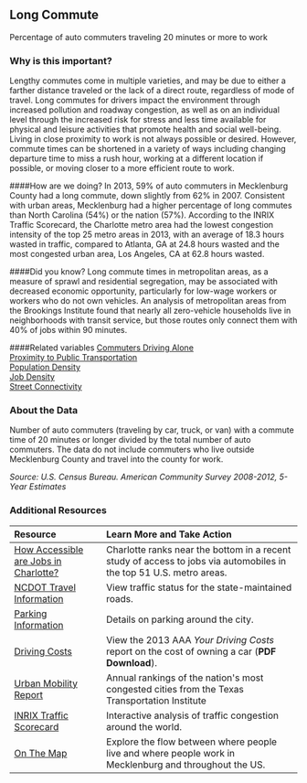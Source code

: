 ## Long Commute
Percentage of auto commuters traveling 20 minutes or more to work

### Why is this important?
Lengthy commutes come in multiple varieties, and may be due to either a farther distance traveled or the lack of a direct route, regardless of mode of travel. Long commutes for drivers impact the environment through increased pollution and roadway congestion, as well as on an individual level through the increased risk for stress and less time available for physical and leisure activities that promote health and social well-being. Living in close proximity to work is not always possible or desired. However, commute times can be shortened in a variety of ways including changing departure time to miss a rush hour, working at a different location if possible, or moving closer to a more efficient route to work.

####How are we doing?
In 2013, 59% of auto commuters in Mecklenburg County had a long commute, down slightly from 62% in 2007. Consistent with urban areas, Mecklenburg had a higher percentage of long commutes than North Carolina (54%) or the nation (57%). According to the INRIX Traffic Scorecard, the Charlotte metro area had the lowest congestion intensity of the top 25 metro areas in 2013, with an average of 18.3 hours wasted in traffic, compared to Atlanta, GA at 24.8 hours wasted and the most congested urban area, Los Angeles, CA at 62.8 hours wasted.

####Did you know?
Long commute times in metropolitan areas, as a measure of sprawl and residential segregation, may be associated with decreased economic opportunity, particularly for low-wage workers or workers who do not own vehicles. An analysis of metropolitan areas from the Brookings Institute found that nearly all zero-vehicle households live in neighborhoods with transit service, but those routes only connect them with 40% of jobs within 90 minutes. 

####Related variables
<a href="javascript:void(0)" onclick="model.metricId = 'm10'">Commuters Driving Alone</a>  
<a href="javascript:void(0)" onclick="model.metricId = 'm36'">Proximity to Public Transportation</a>  
<a href="javascript:void(0)" onclick="model.metricId = 'm47'">Population Density</a>  
<a href="javascript:void(0)" onclick="model.metricId = 'm75'">Job Density</a>  
<a href="javascript:void(0)" onclick="model.metricId = 'm35'">Street Connectivity</a>  

### About the Data
Number of auto commuters (traveling by car, truck, or van) with a commute time of 20 minutes or longer divided by the total number of auto commuters. The data do not include commuters who live outside Mecklenburg County and travel into the county for work. 

_Source: U.S. Census Bureau. American Community Survey <span tabindex="1000" class="meta-definition" data-toggle="popover" data-title="Why 2008-2012 not 2012?" data-content="Data labeled 2008-2012 describe average conditions reported through the American Community Survey (ACS) during the period of January 2008 through December 2012. The Census collects ACS data from only a small sample of households every month. For reliable small-area estimates, the Census compiles five years of ACS data, which are used in the Quality of Life Explorer.">2008-2012</span>, 5-Year Estimates_

### Additional Resources
|Resource | Learn More and Take Action | 
|:--- | :--- |
|[How Accessible are Jobs in Charlotte?](http://plancharlotte.org/story/access-transportation-jobs-commute-charlotte-region)| Charlotte ranks near the bottom in a recent study of access to jobs via automobiles in the top 51 U.S. metro areas.
|[NCDOT Travel Information](http://www.ncdot.org/traffictravel/)|View traffic status for the state-maintained roads.
|[Parking Information](http://charmeck.org/city/charlotte/Transportation/Parking/Pages/Park%20It.aspx)|Details on parking around the city.
|[Driving Costs](https://exchange.aaa.com/wp-content/uploads/2013/04/Your-Driving-Costs-2013.pdf)| View the 2013 AAA *Your Driving Costs* report on the cost of owning a car (**PDF Download**).
|[Urban Mobility Report](http://mobility.tamu.edu/ums/) |Annual rankings of the nation's most congested cities from the Texas Transportation Institute
|[INRIX Traffic Scorecard](http://www.inrix.com/scorecard/)|Interactive analysis of traffic congestion around the world.
|[On The Map](http://onthemap.ces.census.gov/)|Explore the flow between where people live and where people work in Mecklenburg and throughout the US.